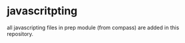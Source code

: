 # javascritpting
all javascripting files in prep module (from compass) are added in this repository.
